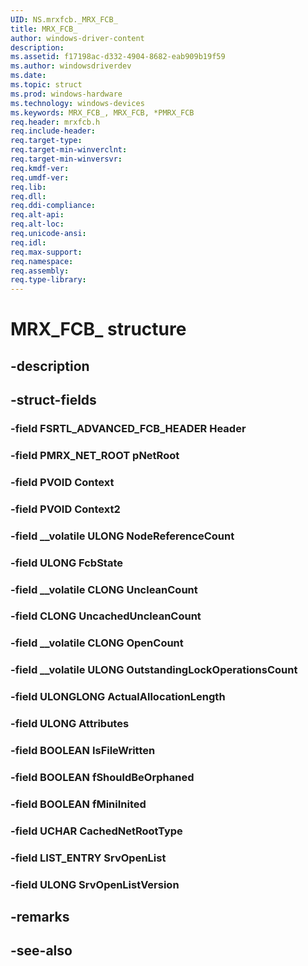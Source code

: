 ```yaml
---
UID: NS.mrxfcb._MRX_FCB_
title: MRX_FCB_
author: windows-driver-content
description: 
ms.assetid: f17198ac-d332-4904-8682-eab909b19f59
ms.author: windowsdriverdev
ms.date: 
ms.topic: struct
ms.prod: windows-hardware
ms.technology: windows-devices
ms.keywords: MRX_FCB_, MRX_FCB, *PMRX_FCB
req.header: mrxfcb.h
req.include-header:
req.target-type:
req.target-min-winverclnt:
req.target-min-winversvr:
req.kmdf-ver:
req.umdf-ver:
req.lib:
req.dll:
req.ddi-compliance:
req.alt-api:
req.alt-loc:
req.unicode-ansi:
req.idl:
req.max-support:
req.namespace:
req.assembly:
req.type-library:
---
```


# MRX_FCB_ structure

## -description



## -struct-fields

### -field FSRTL_ADVANCED_FCB_HEADER Header			
 	
### -field PMRX_NET_ROOT pNetRoot			
 	
### -field PVOID Context			
 	
### -field PVOID Context2			
 	
### -field __volatile ULONG NodeReferenceCount			
 	
### -field ULONG FcbState			
 	
### -field __volatile CLONG UncleanCount			
 	
### -field CLONG UncachedUncleanCount			
 	
### -field __volatile CLONG OpenCount			
 	
### -field __volatile ULONG OutstandingLockOperationsCount			
 	
### -field ULONGLONG ActualAllocationLength			
 	
### -field ULONG Attributes			
 	
### -field BOOLEAN IsFileWritten			
 	
### -field BOOLEAN fShouldBeOrphaned			
 	
### -field BOOLEAN fMiniInited			
 	
### -field UCHAR CachedNetRootType			
 	
### -field LIST_ENTRY SrvOpenList			
 	
### -field ULONG SrvOpenListVersion			
 	
## -remarks

## -see-also